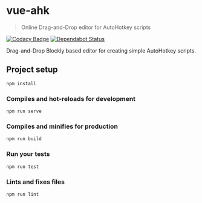 # vue-ahk
> Online Drag-and-Drop editor for AutoHotkey scripts

[![Codacy Badge](https://api.codacy.com/project/badge/Grade/7be067bb06f24eb5b8d67a50971e8f78)](https://app.codacy.com/app/zvecr/vue-ahk?utm_source=github.com&utm_medium=referral&utm_content=zvecr/vue-ahk&utm_campaign=Badge_Grade_Dashboard)
[![Dependabot Status](https://api.dependabot.com/badges/status?host=github&repo=zvecr/vue-ahk)](https://dependabot.com)

Drag-and-Drop Blockly based editor for creating simple AutoHotkey scripts.

## Project setup
```
npm install
```

### Compiles and hot-reloads for development
```
npm run serve
```

### Compiles and minifies for production
```
npm run build
```

### Run your tests
```
npm run test
```

### Lints and fixes files
```
npm run lint
```
